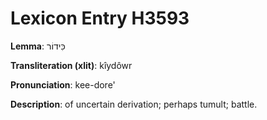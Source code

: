 # Lexicon Entry H3593

**Lemma**: כִּידוֹר

**Transliteration (xlit)**: kîydôwr

**Pronunciation**: kee-dore'

**Description**:
of uncertain derivation; perhaps tumult; battle.
